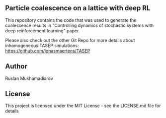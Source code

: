 ## Particle coalescence on a lattice with deep RL

This repository contains the code that was used to generate the coalescence results in "Controlling dynamics of stochastic systems with deep reinforcement learning" paper. 

Please also check out the other Git Repo for more details about inhomogeneous TASEP simulations:
https://github.com/jonasmaertens/TASEP

## Author
Ruslan Mukhamadiarov

## License
This project is licensed under the MIT License - see the LICENSE.md file for details
